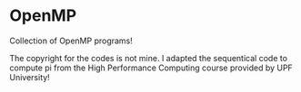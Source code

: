 # OpenMP
Collection of OpenMP programs!

The copyright for the codes is not mine. 
I adapted the sequentical code to compute pi from the High Performance Computing course provided by UPF University! 
